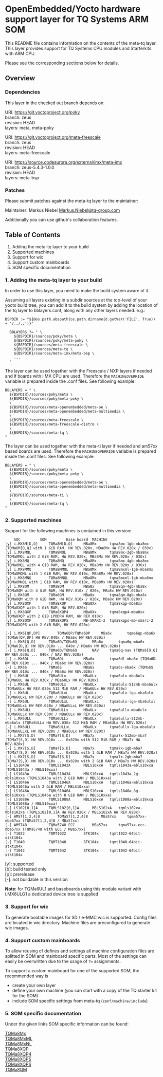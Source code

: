 # OpenEmbedded/Yocto hardware support layer for TQ Systems ARM SOM

This README file contains information on the contents of the meta-tq layer.
This layer provides support for TQ Systems CPU modules and Starterkits with
ARM CPU.

Please see the corresponding sections below for details.

## Overview

### Dependencies

This layer in the checked out branch depends on:

URI: https://git.yoctoproject.org/poky  
branch: zeus  
revision: HEAD  
layers: meta, meta-poky  

URI: https://git.yoctoproject.org/meta-freescale  
branch: zeus  
revision: HEAD  
layers: meta-freescale  

URI: https://source.codeaurora.org/external/imx/meta-imx  
branch: zeus-5.4.3-1.0.0  
revision: HEAD  
layers: meta-bsp  

### Patches

Please submit patches against the meta-tq layer to the
maintainer:

Maintainer: Markus Niebel <Markus.Niebel@tq-group.com>

Additionally you can use github's collaboration features.

## Table of Contents

1. Adding the meta-tq layer to your build
2. Supported machines
3. Support for wic
4. Support custom mainboards
5. SOM specific documentation

### 1. Adding the meta-tq layer to your build

In order to use this layer, you need to make the build system aware of
it.

Assuming all layers existing in a subdir sources at the top-level of your
yocto build tree, you can add it to the build system by adding the
location of the tq layer to bblayers.conf, along with any
other layers needed. e.g.:

```
BSPDIR := "${@os.path.abspath(os.path.dirname(d.getVar('FILE', True)) + '/../..')}"

  BBLAYERS ?= " \
    ${BSPDIR}/sources/poky/meta \
    ${BSPDIR}/sources/poky/meta-poky \
    ${BSPDIR}/sources/meta-freescale \
    ${BSPDIR}/sources/meta-tq \
    ${BSPDIR}/sources/meta-imx/meta-bsp \
    ...
  "
```

The layer can be used together with the Freescale / NXP layers if needed and
if boards with i.MX CPU are used. Therefore the `MACHINEOVERRIDE` variable is
prepared inside the <modulename>.conf files. See following example:

```
BBLAYERS = " \
  ${BSPDIR}/sources/poky/meta \
  ${BSPDIR}/sources/poky/meta-poky \
  \
  ${BSPDIR}/sources/meta-openembedded/meta-oe \
  ${BSPDIR}/sources/meta-openembedded/meta-multimedia \
  \
  ${BSPDIR}/sources/meta-freescale \
  ${BSPDIR}/sources/meta-freescale-distro \
  \
  ${BSPDIR}/sources/meta-tq \
"
```

The layer can be used together with the meta-ti layer if needed and am57xx based
boards are used. Therefore the `MACHINEOVERRIDE` variable is prepared inside the
<modulename>.conf files. See following example:

```
BBLAYERS = " \
  ${BSPDIR}/sources/poky/meta \
  ${BSPDIR}/sources/poky/meta-poky \
  \
  ${BSPDIR}/sources/meta-openembedded/meta-oe \
  ${BSPDIR}/sources/meta-openembedded/meta-multimedia \
  \
  ${BSPDIR}/sources/meta-ti \
  \
  ${BSPDIR}/sources/meta-tq \
"
```

### 2. Supported machines

Support for the following machines is contained in this version:

```
	SOC			SOM			Base board	MACHINE
[y]	i.MX8M[D,Q]		TQMa8M[D,Q]		MBa8Mx		tqma8mx-1gb-mba8mx (TQMa8M[D,Q] with 1 GiB RAM, HW REV.020x, MBa8Mx HW REV.020x / 030x)
[y]	i.MX8MQL		TQMa8MQL		MBa8Mx		tqma8mx-2gb-mba8mx (TQMa8MQL with 2 GiB RAM, HW REV.020x, MBa8Mx HW REV.020x / 030x)
[y]	i.MX8MQ			TQMa8MQ			MBa8Mx		tqma8mx-4gb-mba8mx (TQMa8MQL with 4 GiB RAM, HW REV.020x, MBa8Mx HW REV.020x / 030x)
[y]	i.MX8MMQ		TQMa8MMQL		MBa8Mx		tqma8mxml-1gb-mba8mx (TQMa8MQML with 1 GiB RAM, HW REV.010x, MBa8Mx HW REV.020x)
[y]	i.MX8MNQ		TQMa8MNQL		MBa8Mx		tqma8mxnl-1gb-mba8mx (TQMa8MNQL with 1 GiB RAM, HW REV.010x, MBa8Mx HW REV.020x)
[y]	i.MX8QM			TQMa8QM			MBa8x		tqma8qm-4gb-mba8x (TQMa8QM with 4 GiB RAM, HW REV.010x / 020x, MBa8x HW REV.020x)
[y]	i.MX8QM			TQMa8QM			MBa8x		tqma8qm-8gb-mba8x (TQMa8QM with 8 GiB RAM, HW REV.010x / 020x, MBa8x HW REV.020x)
[y]	i.MX8QXP		TQMa8XQP		MBa8Xx		tqma8xqp-mba8xx (TQMa8XQP with 1 GiB RAM, HW REV.020x)
[y]	i.MX8QXP		TQMa8XQP4		MBa8Xx		tqma8xqp4-mba8xx (TQMa8XQP with 2 GiB LPDDR4 RAM, HW REV.010x)
[y]	i.MX8QXP		TQMa8XQPS		MB-SMARC-2	tqma8xqps-mb-smarc-2 (TQMa8XQPS with 2 GiB RAM, HW REV.020x)

[-]	i.MX6[QP,DP]		TQMa6QP/TQMa6DP		MBa6x		tqma6qp-mba6x (TQMa6[QP,DP] HW REV.040x / MBa6x HW REV.020x)
[-]	i.MX6[Q,D]		TQMa6D/TQMa6Q		MBa6x		tqma6q-mba6x (TQMa6[D,Q] HW REV.010x ... 040x / MBa6x HW REV.020x)
[-]	i.MX6[Q,D]		TQMa6D/TQMa6Q		NAV		tqma6q-nav (TQMa6[D,Q] HW REV.030x ... 040x / NAV REV.020x)
[-]	i.MX6DL			TQMa6DL			MBa6x		tqma6dl-mba6x (TQMa6DL HW REV.010x ... 040x / MBa6x HW REV.020x)
[-]	i.MX6S			TQMa6S			MBa6x		tqma6s-mba6x (TQMa6S HW REV.010x ... 040x / MBa6x HW REV.020x)
[-]	i.MX6UL			TQMa6ULx		MBaULx		tqma6ulx-mba6ulx (TQMa6UL HW REV.030x / MBa6ULx HW REV.020x)
[-]	i.MX6UL			TQMa6ULx		MBaULx		tqma6ulx-512mb-mba6ulx (TQMa6ULx HW REV.030x 512 MiB RAM / MBa6ULx HW REV.020x)
[-]	i.MX6UL			TQMa6ULxL		MBaULx		tqma6ulx-lga-mba6ulx (TQMa6ULxL HW REV.020x / MBa6ULx HW REV.020x)
[-]	i.MX6UL			TQMa6ULxL		MBaULxL		tqma6ulx-lga-mba6ulxl (TQMa6ULxL HW REV.020x / MBa6ULxL HW REV.020x)
[-]	i.MX6ULL		TQMa6ULLx		MBaULx		tqma6ullx-mba6ulx (TQMa6ULLx HW REV.030x / MBa6ULx HW REV.020x)
[-]	i.MX6ULL		TQMa6ULLx		MBaULx		tqma6ullx-512mb-mba6ulx (TQMa6ULLx HW REV.030x 512 MiB RAM / MBa6ULx HW REV.020x)
[-]	i.MX6ULL		TQMa6ULLxL		MBaULx		tqma6ullx-lga-mba6ulx (TQMa6ULLxL HW REV.020x / MBa6ULx HW REV.020x)
[-]	i.MX7[S,D]		TQMa7[S,D]		MBa7x		tqma7x-512mb-mba7 (TQMa7[S,D] HW REV.010x ... 0x020x with 512 MiB RAM / MBa7x HW REV.020x)
[-]	i.MX7[S,D]		TQMa7[S,D]		MBa7x		tqma7x-1gb-mba7 (TQMa7[S,D] HW REV.010x ... 0x020x with 1 GiB RAM / MBa7x HW REV.020x)
[-]	i.MX7[S,D]		TQMa7[S,D]		MBa7x		tqma7x-2gb-mba7 (TQMa7[S,D] HW REV.010x ... 0x020x with 2 GiB RAM / MBa7x HW REV.020x)
[-]	LS1043A			TQMLS1043A		MBLS10xxA	tqmls1043a-mbls10xxa (TQMLS1043a / MBLS10xxa)
[-]	LS1043A			TQMLS1043A		MBLS10xxA	tqmls1043a_2g-mbls10xxa (TQMLS1043a with 2 GiB RAM / MBLS10xxa)
[-]	LS1046A			TQMLS1046A		MBLS10xxA	tqmls1046a-mbls10xxa (TQMLS1046a with 2 GiB RAM / MBLS10xxa)
[-]	LS1046A			TQMLS1046A		MBLS10xxA	tqmls1046a_8g-mbls10xxa (TQMLS1046a with 8 GiB RAM / MBLS10xxa)
[-]	LS1088A			TQMLS1088A		MBLS10xxA	tqmls1088a-mbls10xxa (TQMLS1088a / MBLS10xxa)
[-]	LS102[0,1]A		TQMLS102[0,1]A		MBLS102xA	tqmls102xa-mbls102xa (TQMLS102[0,1]A HW REV.020x / MBLS102xA HW REV.020x)
[-]	AM57[1,2,4]8		TQMa57[1,2,4]8		MBa57xx		tqma57xx-mba57xx (TQMa57[1,2,4]8 / MBa57xx)
[-]	AM5748			TQMa5748 ECC		MBa57xx		tqma57xx-ecc-mba57xx (TQMa5748 with ECC / MBa57xx)
[-]	T1022			TQMT1022		STK104x		tqmt1022-64bit-stkt104x
[-]	T1040			TQMT1040		STK104x		tqmt1040-64bit-stkt104x
[-]	T1042			TQMT1042		STK104x		tqmt1042-64bit-stkt104x
```

\[y\]: supported  
\[b\]: build tested only  
\[p\]: prerelease  
\[-]: not buildable in this version  

**Note:** for TQMa6UL1 and baseboards using this module variant with i.MX6ULG1
          a dedicated device tree is supplied

### 3. Support for wic

To generate bootable images for SD / e-MMC wic is supported. Config files are
located in wic directory. Machine files are preconfigured to generate wic images.

### 4. Support custom mainboards

To allow reusing of defines and settings all machine configuration files are
splitted in SOM and mainboard specific parts. Most of the settings can easily
be overwritten due to the usage of `?=` assignments.

To support a custom mainboard for one of the supported SOM, the recommended way
is

* create your own layer
* define your own machine (you can start with a copy of the TQ starter kit for
  the SOM)
* include SOM specific settings from meta-tq (`conf/machine/include`)

### 5. SOM specific documentation

Under the given links SOM specific information can be found:

[TQMa8Mx](doc/README.TQMa8Mx.md)  
[TQMa8MxML](doc/README.TQMa8MxML.md)  
[TQMa8MxNL](doc/README.TQMa8MxNL.md)  
[TQMa8XQP](doc/README.TQMa8Xx.md)  
[TQMa8XQP4](doc/README.TQMa8Xx.md)  
[TQMa8XQPS](doc/README.TQMa8XxS.md)  
[TQMa8XQPS](doc/README.TQMa8XxS.md)  
[TQMa8QM](doc/README.TQMa8x.md)  
